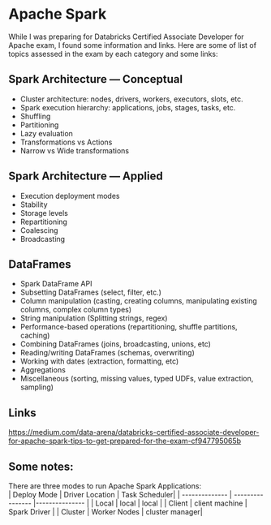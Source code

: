 # Apache Spark
While I was preparing for Databricks Certified Associate Developer for Apache exam, I found some information and links. Here are some of list of topics assessed in the exam by each category and some links:
## Spark Architecture — Conceptual
- Cluster architecture: nodes, drivers, workers, executors, slots, etc.
- Spark execution hierarchy: applications, jobs, stages, tasks, etc.
- Shuffling
- Partitioning
- Lazy evaluation
- Transformations vs Actions
- Narrow vs Wide transformations
## Spark Architecture — Applied
- Execution deployment modes
- Stability
- Storage levels
- Repartitioning
- Coalescing
 - Broadcasting
## DataFrames
- Spark DataFrame API
- Subsetting DataFrames (select, filter, etc.)
- Column manipulation (casting, creating columns, manipulating existing columns, complex column types)
- String manipulation (Splitting strings, regex)
- Performance-based operations (repartitioning, shuffle partitions, caching)
- Combining DataFrames (joins, broadcasting, unions, etc)
- Reading/writing DataFrames (schemas, overwriting)
- Working with dates (extraction, formatting, etc)
- Aggregations
- Miscellaneous (sorting, missing values, typed UDFs, value extraction, sampling)

## Links 
https://medium.com/data-arena/databricks-certified-associate-developer-for-apache-spark-tips-to-get-prepared-for-the-exam-cf947795065b

## Some notes:

There are three modes to run Apache Spark Applications:
</br>
| Deploy Mode    | Driver Location  | Task Scheduler|
| -------------- | ---------------- |--------------- |
| Local          | local            |      local     |
| Client         | client machine   | Spark Driver   |
| Cluster        | Worker Nodes     | cluster manager|


